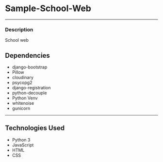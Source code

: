 # Sample-School-Web
*****
### Description
School web

## Dependencies
* django-bootstrap
* Pillow
* cloudinary
* psycopg2
* django-registration
* python-decouple
* Python Venv
* whitenoise
* gunicorn
*****
## Technologies Used
* Python 3
* JavaScript
* HTML
* CSS
